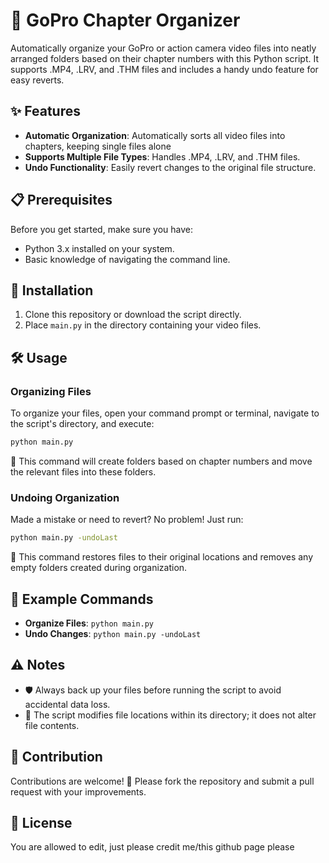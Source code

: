 # 🎥 GoPro Chapter Organizer

Automatically organize your GoPro or action camera video files into neatly arranged folders based on their chapter numbers with this Python script. It supports .MP4, .LRV, and .THM files and includes a handy undo feature for easy reverts.

## ✨ Features

- **Automatic Organization**: Automatically sorts all video files into chapters, keeping single files alone
- **Supports Multiple File Types**: Handles .MP4, .LRV, and .THM files.
- **Undo Functionality**: Easily revert changes to the original file structure.

## 📋 Prerequisites

Before you get started, make sure you have:
- Python 3.x installed on your system.
- Basic knowledge of navigating the command line.

## 🚀 Installation

1. Clone this repository or download the script directly.
2. Place `main.py` in the directory containing your video files.

## 🛠 Usage

### Organizing Files

To organize your files, open your command prompt or terminal, navigate to the script's directory, and execute:

```bash
python main.py
```

📁 This command will create folders based on chapter numbers and move the relevant files into these folders.

### Undoing Organization

Made a mistake or need to revert? No problem! Just run:

```bash
python main.py -undoLast
```

🔄 This command restores files to their original locations and removes any empty folders created during organization.

## 📝 Example Commands

- **Organize Files**: `python main.py`
- **Undo Changes**: `python main.py -undoLast`

## ⚠️ Notes

- 🛡 Always back up your files before running the script to avoid accidental data loss.
- 📂 The script modifies file locations within its directory; it does not alter file contents.

## 🤝 Contribution

Contributions are welcome! 🌟 Please fork the repository and submit a pull request with your improvements.

## 📜 License

You are allowed to edit, just please credit me/this github page please

